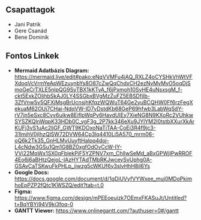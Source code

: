## Csapattagok
- Jani Patrik
- Gere Csanád
- Bene Dominik
## Fontos Linkek
- **Mermaid Adatbázis Diagram:** https://mermaid.live/edit#pako:eNqVVMFu4jAQ_RXLZ4oCYSHkVhWtVFXdoqVcVrmYeApWEzuynbYs8O87cZwQqChdxCH2ezNvMvMyO5oqDjSmoGeCrTXLE5nIpQG9SyTBX1kKTvA_f6jPxmoh10SyHE4uNsxsgM_f-ckt5ExkZOljhbSkAJ0LY4SSGbxBVgMzZuFZ5EBSDfjIb-3ZfVnw5v5QFXjMsgBrUcnsjhKfqzWQWuT64Ge2yuBCQHW0Ff6rzFegXekuaM62OUj7CHaj-NdqVW-ID7vDstdKb68GeP69hfwb3LabWqSdY-rV7jn5eSxc8Cvv6uikw8EifIpWqPv6HaydUIEy7XieNG8N9KXoRc2VUhkwSYSZKQlnWqpK33HDb0C_vgF3g_2P7kk346eXu9JYlYM2l0tstbXXurXkArKUFj3vS1uAc2ljGF_GWT9KDOxoNaTiTAA-CoEi3R4f9jc3-31lmjhV0jIhzQlSW72DVW64Cp3lq4410Li5A570_mrm06-oQ6k2Tk35_GnHLMvUuyftHalpq4doj-L4cNdw3GSu1Qm1G8BZ0xgfOdOvCcW-IY-VVi22MqWx1SX0qFblekPjF5YZPNV7xm_ChlIwSeMd_aBxGPWjIPwRROF4Eo6j6aBHtzQejoL-IAzHYTAdTMbRKJwcevSvUphg0A-GSAvCaTSKwuFkPHLp_jiwzg5cWKUf6y3slvHhH8il6Ys
- **Google Docs:** https://docs.google.com/document/d/1qDjUVyfVYWxee_muj0MDoPkimhoEpPZP2fQtc1KWSZQ/edit?tab=t.0 
- **Figma:** https://www.figma.com/design/mPEEoeujzk7OEmxFKASuJt/Untitled?t=BqYBYj94V9ki3foq-0 
- **GANTT Viewer:** https://www.onlinegantt.com/?authuser=0#/gantt

